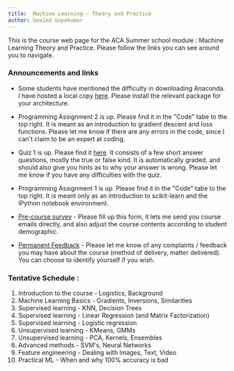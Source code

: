 ```yaml
---
title:	Machine Learning - Theory and Practice
author: Govind Gopakumar
---
```


This is the course web page for the ACA Summer school module : Machine Learning
Theory and Practice. Please follow the links you can see around you to navigate.

### Announcements and links

- Some students have mentioned the difficulty in downloading Anaconda. I have hosted a local copy
 [here](http://web.cse.iitk.ac.in/users/govindg/temp/). Please install the relevant package for 
 your architecture. 
- Programming Assignment 2 is up. Please find it in the "Code" tabe to the top right. It is
	meant as an introduction to gradient descent and loss functions. Please let me know if there
	are any errors in the code, since I can't claim to be an expert at coding.

- Quiz 1 is up. Please find it [here](http://www.goo.gl/I8Am3e). It consists of a few short answer questions, 
 mostly the true or false kind. It is automatically graded, and should also give you hints as to
 why your answer is wrong. Please let me know if you have any difficulties with the quiz.

- Programming Assignment 1 is up. Please find it in the "Code" tabe to the top right. It is
 meant only as an introduction to scikit-learn and the IPython notebook environment. 

- [Pre-course survey](http://www.goo.gl/2hZlzo) - Please fill up this form, it lets me send
you course emails directly, and also adjust the course contents according to 
student demographic.

- [Permanent Feedback](http://www.goo.gl/6o9sC8) - Please let me know of any complaints / feedback you may
have about the course (method of delivery, matter delivered). You can choose to
identify yourself if you wish.

### Tentative Schedule  : 

1. Introduction to the course - Logistics, Background
2. Machine Learning Basics - Gradients, Inversions, Similarities
3. Supervised learning - KNN, Decision Trees
4. Supervised learning - Linear Regression (and Matrix Factorization)
5. Supervised learning - Logistic regression
6. Unsupervised learning - KMeans, GMMs
7. Unsupervised learning - PCA, Kernels, Ensembles
8. Advanced methods - SVM's, Neural Networks
9. Feature engineering - Dealing with Images, Text, Video
10. Practical ML - When and why 100% accuracy is bad


